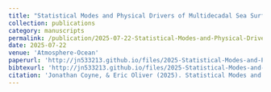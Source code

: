 ```yaml
---
title: "Statistical Modes and Physical Drivers of Multidecadal Sea Surface Temperature Variability in the Northwest Atlantic"
collection: publications
category: manuscripts
permalink: /publication/2025-07-22-Statistical-Modes-and-Physical-Drivers-of-Multidecadal-Sea-Surface-Temperature-Variability-in-the-Northwest-Atlantic
date: 2025-07-22
venue: 'Atmosphere-Ocean'
paperurl: 'http://jn533213.github.io/files/2025-Statistical-Modes-and-Physical-Drivers-of-Multidecadal-Sea-Surface-Temperature-Variability-in-the-Northwest-Atlantic.pdf'
bibtexurl: 'http://jn533213.github.io/files/2025-Statistical-Modes-and-Physical-Drivers-of-Multidecadal-Sea-Surface-Temperature-Variability-in-the-Northwest-Atlantic.bib'
citation: 'Jonathan Coyne, & Eric Oliver (2025). Statistical Modes and Physical Drivers of Multidecadal Sea Surface Temperature Variability in the Northwest Atlantic. Atmosphere-Ocean, 63(4), 278–298. https://doi.org/10.1080/07055900.2025.2530439'
---
```

